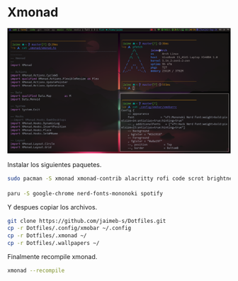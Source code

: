# Xmonad

![xmonad](../.screenshot/xmonad.png)

Instalar los siguientes paquetes.

```bash
sudo pacman -S xmonad xmonad-contrib alacritty rofi code scrot brightnessctl xmobar feh xdotool pamixer pacman-contrib

paru -S google-chrome nerd-fonts-mononoki spotify
```

Y despues copiar los archivos.

```bash
git clone https://github.com/jaimeb-s/Dotfiles.git
cp -r Dotfiles/.config/xmobar ~/.config
cp -r Dotfiles/.xmonad ~/
cp -r Dotfiles/.wallpapers ~/
```

Finalmente recompile xmonad.

```bash
xmonad --recompile
```
